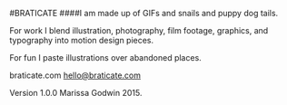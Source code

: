 #BRATICATE
####I am made up of GIFs and snails and puppy dog tails.

For work I blend illustration, photography, film footage, graphics, and typography into motion design pieces. 

For fun I paste illustrations over abandoned places. 


braticate.com
hello@braticate.com

Version 1.0.0
Marissa Godwin 2015.